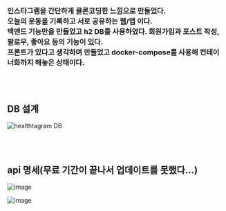 <h3>
인스타그램을 간단하게 클론코딩한 느낌으로 만들었다.</br>오늘의 운동을 기록하고 서로 공유하는 웹/앱 이다.</br>
백엔드 기능만을 만들었고 h2 DB를 사용하였다. 회원가입과 포스트 작성, 팔로우, 좋아요 등의 기능이 있다.</br>
프론트가 있다고 생각하며 만들었고 docker-compose를 사용해 컨테이너화까지 해놓은 상태이다.
</h3>

</br>
</br>

<h2>DB 설계</h2>

![healthtagram DB](https://github.com/user-attachments/assets/fff2be78-710f-4f8d-928d-a469eeef3be7)

</br>
</br>

<h2>api 명세(무료 기간이 끝나서 업데이트를 못했다...)</h2>

![image](https://github.com/user-attachments/assets/58d84014-6757-4bd2-82d1-dacad9e41fee)

![image](https://github.com/user-attachments/assets/e57bd4ba-8139-4ea9-b7ea-273eaf0d1949)
